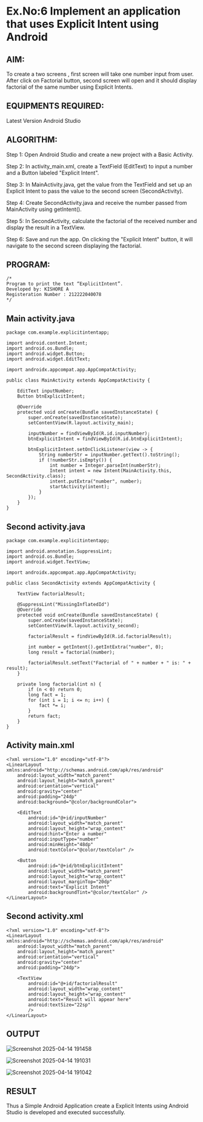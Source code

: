 # Ex.No:6 Implement an application that uses Explicit Intent using Android


## AIM:

To create a two screens , first screen will take one number input from user. After click on Factorial button, second screen will open and it should display factorial of the same number using Explicit Intents.


## EQUIPMENTS REQUIRED:

Latest Version Android Studio

## ALGORITHM:

Step 1:
Open Android Studio and create a new project with a Basic Activity.

Step 2:
In activity_main.xml, create a TextField (EditText) to input a number and a Button labeled "Explicit Intent".

Step 3:
In MainActivity.java, get the value from the TextField and set up an Explicit Intent to pass the value to the second screen (SecondActivity).

Step 4:
Create SecondActivity.java and receive the number passed from MainActivity using getIntent().

Step 5:
In SecondActivity, calculate the factorial of the received number and display the result in a TextView.

Step 6:
Save and run the app. On clicking the "Explicit Intent" button, it will navigate to the second screen displaying the factorial.




## PROGRAM:
```
/*
Program to print the text “ExplicitIntent”.
Developed by: KISHORE A
Registeration Number : 212222040078
*/
```
## Main activity.java
```
package com.example.explicitintentapp;

import android.content.Intent;
import android.os.Bundle;
import android.widget.Button;
import android.widget.EditText;

import androidx.appcompat.app.AppCompatActivity;

public class MainActivity extends AppCompatActivity {

    EditText inputNumber;
    Button btnExplicitIntent;

    @Override
    protected void onCreate(Bundle savedInstanceState) {
        super.onCreate(savedInstanceState);
        setContentView(R.layout.activity_main);

        inputNumber = findViewById(R.id.inputNumber);
        btnExplicitIntent = findViewById(R.id.btnExplicitIntent);

        btnExplicitIntent.setOnClickListener(view -> {
            String numberStr = inputNumber.getText().toString();
            if (!numberStr.isEmpty()) {
                int number = Integer.parseInt(numberStr);
                Intent intent = new Intent(MainActivity.this, SecondActivity.class);
                intent.putExtra("number", number);
                startActivity(intent); 
            }
        });
    }
}

```
## Second activity.java
```
package com.example.explicitintentapp;

import android.annotation.SuppressLint;
import android.os.Bundle;
import android.widget.TextView;

import androidx.appcompat.app.AppCompatActivity;

public class SecondActivity extends AppCompatActivity {

    TextView factorialResult;

    @SuppressLint("MissingInflatedId")
    @Override
    protected void onCreate(Bundle savedInstanceState) {
        super.onCreate(savedInstanceState);
        setContentView(R.layout.activity_second);

        factorialResult = findViewById(R.id.factorialResult);

        int number = getIntent().getIntExtra("number", 0);
        long result = factorial(number);

        factorialResult.setText("Factorial of " + number + " is: " + result);
    }

    private long factorial(int n) {
        if (n < 0) return 0;
        long fact = 1;
        for (int i = 1; i <= n; i++) {
            fact *= i;
        }
        return fact;
    }
}

```
## Activity main.xml
```
<?xml version="1.0" encoding="utf-8"?>
<LinearLayout xmlns:android="http://schemas.android.com/apk/res/android"
    android:layout_width="match_parent"
    android:layout_height="match_parent"
    android:orientation="vertical"
    android:gravity="center"
    android:padding="24dp"
    android:background="@color/backgroundColor">

    <EditText
        android:id="@+id/inputNumber"
        android:layout_width="match_parent"
        android:layout_height="wrap_content"
        android:hint="Enter a number"
        android:inputType="number"
        android:minHeight="48dp"
        android:textColor="@color/textColor" />

    <Button
        android:id="@+id/btnExplicitIntent"
        android:layout_width="match_parent"
        android:layout_height="wrap_content"
        android:layout_marginTop="20dp"
        android:text="Explicit Intent"
        android:backgroundTint="@color/textColor" />
</LinearLayout>

```
## Second activity.xml
```
<?xml version="1.0" encoding="utf-8"?>
<LinearLayout xmlns:android="http://schemas.android.com/apk/res/android"
    android:layout_width="match_parent"
    android:layout_height="match_parent"
    android:orientation="vertical"
    android:gravity="center"
    android:padding="24dp">

    <TextView
        android:id="@+id/factorialResult"
        android:layout_width="wrap_content"
        android:layout_height="wrap_content"
        android:text="Result will appear here"
        android:textSize="22sp"
        />
</LinearLayout>

```
## OUTPUT
![Screenshot 2025-04-14 191458](https://github.com/user-attachments/assets/7c339201-c362-4b67-9353-42b18f0e2f44)

![Screenshot 2025-04-14 191031](https://github.com/user-attachments/assets/d25ff236-e9a9-41d2-afa3-870e9fe1f992)

![Screenshot 2025-04-14 191042](https://github.com/user-attachments/assets/8b10cddc-537a-4b6f-9fc9-f6bef893089d)


## RESULT
Thus a Simple Android Application create a Explicit Intents using Android Studio is developed and executed successfully.

